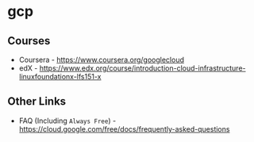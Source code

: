 # gcp

## Courses
- Coursera - https://www.coursera.org/googlecloud
- edX - https://www.edx.org/course/introduction-cloud-infrastructure-linuxfoundationx-lfs151-x

## Other Links
- FAQ (Including `Always Free`) - https://cloud.google.com/free/docs/frequently-asked-questions
